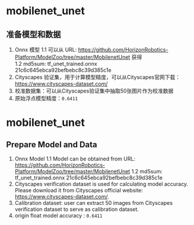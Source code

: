# mobilenet_unet

## 准备模型和数据
1. Onnx 模型
    1.1 可以从 URL: https://github.com/HorizonRobotics-Platform/ModelZoo/tree/master/MobilenetUnet 获得  
    1.2 md5sum: tf_unet_trained.onnx  21c6c645ebca92befbebc8c39d385c1e
2. Cityscapes 验证集，用于计算模型精度，可以从Cityscapes官网下载：https://www.cityscapes-dataset.com/
3. 校准数据集：可以从Cityscapes验证集中抽取50张图片作为校准数据
4. 原始浮点模型精度：`0.6411`

# mobilenet_unet

## Prepare Model and Data
1. Onnx Model
    1.1 Model can be obtained from URL: https://github.com/HorizonRobotics-Platform/ModelZoo/tree/master/MobilenetUnet
    1.2 md5sum: tf_unet_trained.onnx  21c6c645ebca92befbebc8c39d385c1e
2. Cityscapes verification dataset is used for calculating model accuracy. Please download it from Cityscapes official website: https://www.cityscapes-dataset.com/.
3. Calibration dataset: user can extract 50 images from Cityscapes verification dataset to serve as calibration dataset.
4. origin float model accuracy : `0.6411`
